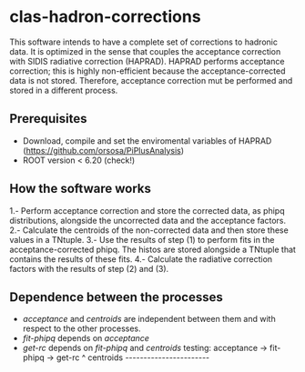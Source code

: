 # clas-hadron-corrections
This software intends to have a complete set of corrections to hadronic data. It is optimized in the sense that couples the acceptance correction with SIDIS radiative correction (HAPRAD). HAPRAD performs acceptance correction; this is highly non-efficient because the acceptance-corrected data is not stored. Therefore, acceptance correction mut be performed and stored in a different process.

## Prerequisites
- Download, compile and set the enviromental variables of HAPRAD (https://github.com/orsosa/PiPlusAnalysis)
- ROOT version < 6.20 (check!)

## How the software works
1.- Perform acceptance correction and store the corrected data, as phipq distributions, alongside the uncorrected data and the acceptance factors.
2.- Calculate the centroids of the non-corrected data and then store these values in a TNtuple.
3.- Use the results of step (1) to perform fits in the acceptance-corrected phipq. The histos are stored alongside a TNtuple that contains the results of these fits.
4.- Calculate the radiative correction factors with the results of step (2) and (3).

## Dependence between the processes
- *acceptance* and *centroids* are independent between them and with respect to the other processes.
- *fit-phipq* depends on *acceptance*
- *get-rc* depends on *fit-phipq* and *centroids*
testing:
acceptance  ->  fit-phipq  ->  get-rc 
                                  ^
centroids   ----------------------- 
